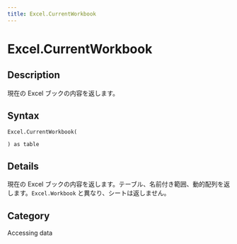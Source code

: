 ```yaml
---
title: Excel.CurrentWorkbook
---
```


# Excel.CurrentWorkbook


## Description

現在の Excel ブックの内容を返します。


## Syntax

```powerquery
Excel.CurrentWorkbook(

) as table
```


## Details

現在の Excel ブックの内容を返します。テーブル、名前付き範囲、動的配列を返します。<code>Excel.Workbook</code> と異なり、シートは返しません。



## Category
Accessing data
